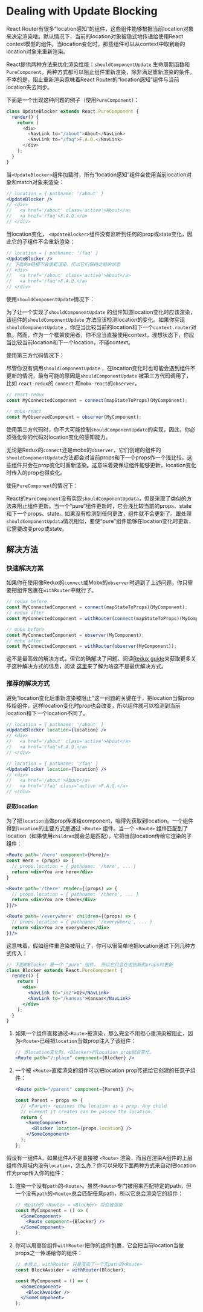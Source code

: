 # Dealing with Update Blocking

React Router有很多“location感知”的组件，这些组件能够根据当前location对象来决定渲染啥。默认情况下，当前的location对象被隐式地传递给使用React context模型的组件。当location变化时，那些组件可以从context中取到新的location对象来重新渲染。

React提供两种方法来优化渲染性能：`shouldComponentUpdate` 生命周期函数和`PureComponent`。两种方式都可以阻止组件重新渲染，除非满足重新渲染的条件。不幸的是，阻止重新渲染意味着React Router的“location感知”组件与当前location失去同步。

下面是一个出现这种问题的例子（使用`PureComponent`）：

```js
class UpdateBlocker extends React.PureComponent {
  render() {
    return (
      <div>
        <NavLink to="/about">About</NavLink>
        <NavLink to="/faq">F.A.Q.</NavLink>
      </div>
    );
  }
}
```

当`<UpdateBlocker>`组件加载时，所有“location感知”组件会使用当前location对象和match对象来渲染：

```jsx
// location = { pathname: '/about' }
<UpdateBlocker />
// <div>
//   <a href='/about' class='active'>About</a>
//   <a href='/faq'>F.A.Q.</a>
// </div>
```

当location变化， `<UpdateBlocker>`组件没有监听到任何的prop或state变化，因此它的子组件不会重新渲染：

```jsx
// location = { pathname: '/faq' }
<UpdateBlocker />
// 下面的a链接不会重新渲染，所以它们保持之前的状态
// <div>
//   <a href='/about' class='active'>About</a>
//   <a href='/faq'>F.A.Q.</a>
// </div>
```

使用`shouldComponentUpdate`情况下：

为了让一个实现了`shouldComponentUpdate` 的组件知道location变化时应该渲染，该组件的`shouldComponentUpdate` 方法应该检测location的变化。如果你实现`shouldComponentUpdate` ，你应当比较当前的location和下一个`context.router`对象。然而，作为一个框架使用者，你不应当直接使用context，理想状态下，你应当比较当前location和下一个location，不碰context。

使用第三方代码情况下：

尽管你没有调用`shouldComponentUpdate` ，在location变化时也可能会遇到组件不更新的情况，最有可能的原因是`shouldComponentUpdate` 被第三方代码调用了，比如 `react-redux`的 `connect` 和`mobx-react`的`observer`。

```js
// react-redux
const MyConnectedComponent = connect(mapStateToProps)(MyComponent);

// mobx-react
const MyObservedComponent = observer(MyComponent);
```

使用第三方代码时，你不大可能控制`shouldComponentUpdate`的实现，因此，你必须强化你的代码对location变化的感知能力。

无论是Redux的`connect`还是mobx的`observer`，它们创建的组件的`shouldComponentUpdate`方法都会对当前props和下一个props作一个浅比较，这些组件只会在prop变化时重新渲染。这意味着要保证组件能够更新，location变化时传入的prop也得变化。

使用`PureComponent`的情况下：

React的`PureComponent`没有实现`shouldComponentUpdata`，但是采取了类似的方法来阻止组件更新。当一个“pure”组件更新时，它会浅比较当前的props、state和下一个props、state。如果没有检测到任何更改，组件就不会更新了。跟处理`shouldComponentUpdata`情况相似，要使“pure”组件能够在location变化时更新，它需要改变prop或state。

## 解决方法

### 快速解决方案

如果你在使用像Redux的`connect`或Mobx的`observer`时遇到了上述问题，你只需要把组件包裹在`withRouter`中就行了。

```javascript
// redux before
const MyConnectedComponent = connect(mapStateToProps)(MyComponent);
// redux after
const MyConnectedComponent = withRouter(connect(mapStateToProps)(MyComponent));

// mobx before
const MyConnectedComponent = observer(MyComponent);
// mobx after
const MyConnectedComponent = withRouter(observer(MyComponent));
```

这不是最高效的解决方式，但它的确解决了问题。阅读[Redux guide](https://github.com/ReactTraining/react-router/blob/master/packages/react-router/docs/guides/redux.md#blocked-updates)来获取更多关于这种解决方式的信息，阅读 [这里](https://github.com/ReactTraining/react-router/pull/5552#issuecomment-331502281)来了解为啥这不是最优解决方式。

### 推荐的解决方式

避免“location变化后重新渲染被阻止”这一问题的关键在于，把location当做prop传给组件，这样location变化时prop也会改变，所以组件就可以检测到当前location和下一个location不同了。

```jsx
// location = { pathname: '/about' }
<UpdateBlocker location={location} />
// <div>
//   <a href='/about' class='active'>About</a>
//   <a href='/faq'>F.A.Q.</a>
// </div>

// location = { pathname: '/faq' }
<UpdateBlocker location={location} />
// <div>
//   <a href='/about'>About</a>
//   <a href='/faq' class='active'>F.A.Q.</a>
// </div>
```

#### 获取location

为了把`location`当做prop传递给component，咱得先获取到location。一个组件得到`location`的主要方式是通过 `<Route>` 组件。当一个 `<Route>` 组件匹配到了location（如果使用`children`就会总是匹配），它把当前location传给它渲染的子组件：

```jsx
<Route path='/here' component={Here}/>
const Here = (props) => {
  // props.location = { pathname: '/here', ... }
  return <div>You are here</div>
}

<Route path='/there' render={(props) => {
  // props.location = { pathname: '/there', ... }
  return <div>You are there</div>
}}/>

<Route path='/everywhere' children={(props) => {
  // props.location = { pathname: '/everywhere', ... }
  return <div>You are everywhere</div>
}}/>
```

这意味着，假如组件重渲染被阻止了，你可以很简单地把location通过下列几种方式传入：

```jsx
// 下面的Blocker 是一个 "pure" 组件， 所以它只会在收到新的props时更新
class Blocker extends React.PureComponent {
  render() {
    return (
      <div>
        <NavLink to="/oz">Oz</NavLink>
        <NavLink to="/kansas">Kansas</NavLink>
      </div>
    );
  }
}
```

1. 如果一个组件直接通过`<Route>`被渲染，那么完全不用担心重渲染被阻止，因为`<Route>`已经把`location`当做prop注入了该组件：

   ```jsx
   // 当location变化时，<Blocker>的location prop就会变化。
   <Route path="/:place" component={Blocker} />
   ```

2. 一个被 `<Route>`直接渲染的组件可以把location prop传递给它创建的任意子组件：

   ```jsx
   <Route path="/parent" component={Parent} />;
   
   const Parent = props => {
     // <Parent> receives the location as a prop. Any child
     // element it creates can be passed the location.
     return (
       <SomeComponent>
         <Blocker location={props.location} />
       </SomeComponent>
     );
   };
   ```

假设有一组件A，如果组件A不是直接被 `<Route>` 渲染，而且在渲染A组件的上层组件作用域内没有`location`，怎么办？你可以采取下面两种方式来自动把location作为prop传入你的组件：

1. 渲染一个没有`path`的`<Route>`。虽然`<Route>`专门被用来匹配特定的path，但一个没有`path`的`<Route>`总会匹配任意path，所以它总会渲染它的组件：

   ```jsx
   // 无path的 <Route> = <Blocker> 将会被渲染
   const MyComponent = () => (
     <SomeComponent>
       <Route component={Blocker} />
     </SomeComponent>
   );
   ```

2. 你可以用高阶组件`withRouter`把你的组件包裹，它会把当前location当做props之一传递给你的组件：

   ```jsx
   // 本质上, withRouter 只是渲染了一个无path的<Route>
   const BlockAvoider = withRouter(Blocker);
   
   const MyComponent = () => (
     <SomeComponent>
       <BlockAvoider />
     </SomeComponent>
   );
   ```

